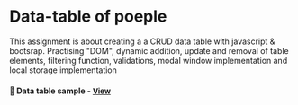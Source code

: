 
# Data-table of poeple 

This assignment is about creating a a CRUD data table with javascript & bootsrap. Practising "DOM", dynamic addition, update and removal of table elements, filtering function, validations, modal window implementation and local storage implementation

<h4>🔹  Data table sample - <a href="https://simonakom.github.io/crud-people-data-table/dynamic-table.html" style="font-size:small;">View</a><h4>

